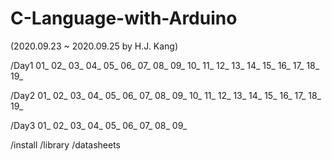 # C-Language-with-Arduino
(2020.09.23 ~ 2020.09.25 by H.J. Kang)

/Day1
01_
02_
03_
04_
05_
06_
07_
08_
09_
10_
11_
12_
13_
14_
15_
16_
17_
18_
19_

/Day2
01_
02_
03_
04_
05_
06_
07_
08_
09_
10_
11_
12_
13_
14_
15_
16_
17_
18_
19_

/Day3
01_
02_
03_
04_
05_
06_
07_
08_
09_

/install
/library
/datasheets
